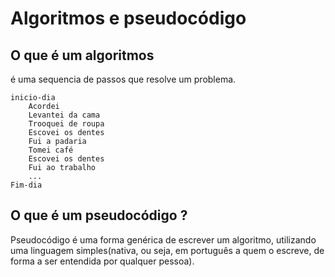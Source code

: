 # Algoritmos e pseudocódigo

## O que é um algoritmos

é uma sequencia de passos que resolve um problema.

```.
inicio-dia
    Acordei
    Levantei da cama
    Trooquei de roupa
    Escovei os dentes
    Fui a padaria
    Tomei café
    Escovei os dentes 
    Fui ao trabalho
    ...
Fim-dia
```

## O que é um pseudocódigo ?

Pseudocódigo é uma forma genérica de escrever um algoritmo, utilizando 
uma linguagem simples(nativa, ou seja, em português a quem o escreve, 
de forma a ser entendida por qualquer pessoa).

